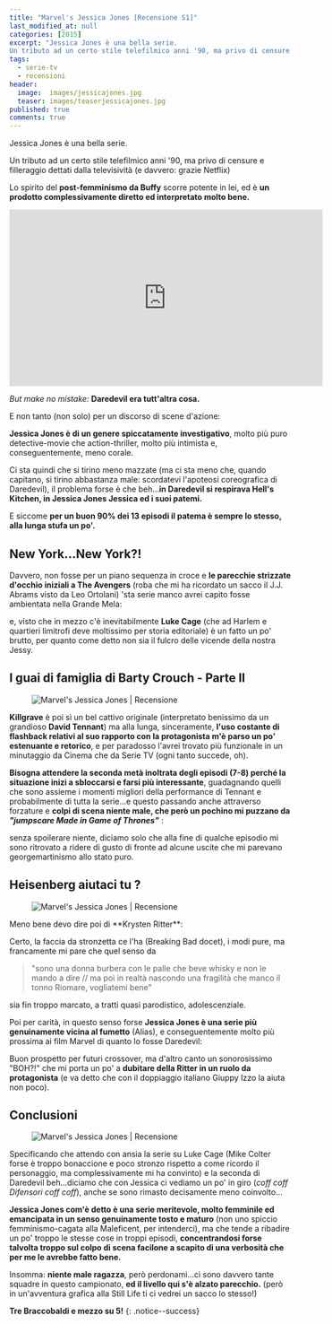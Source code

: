 ```yaml
---
title: "Marvel's Jessica Jones [Recensione S1]"
last_modified_at: null
categories: [2015]
excerpt: "Jessica Jones è una bella serie.
Un tributo ad un certo stile telefilmico anni '90, ma privo di censure e filleraggio dettati dalla televisività..."
tags:
  - serie-tv
  - recensioni
header:  
  image:  images/jessicajones.jpg
  teaser: images/teaserjessicajones.jpg
published: true
comments: true
---
```


Jessica Jones è una bella serie.

Un tributo ad un certo stile telefilmico anni '90, ma privo di censure e filleraggio dettati dalla televisività (e davvero: grazie Netflix)

Lo spirito del **post-femminismo da Buffy** scorre potente in lei, ed è **un prodotto complessivamente diretto ed interpretato molto bene.**

<iframe width="560" height="315" src="https://www.youtube.com/embed/g6c3oTYcuhA" frameborder="0" allowfullscreen></iframe>

_But make no mistake:_ **Daredevil era tutt'altra cosa.**

E non tanto (non solo) per un discorso di scene d'azione:

**Jessica Jones è di un genere spiccatamente investigativo**, molto più puro detective-movie che action-thriller, molto più intimista e, conseguentemente, meno corale.

Ci sta quindi che si tirino meno mazzate (ma ci sta meno che, quando capitano, si tirino abbastanza male: scordatevi l'apoteosi coreografica di Daredevil), il problema forse è che beh...**in Daredevil si respirava Hell's Kitchen, in Jessica Jones Jessica ed i suoi patemi.**

E siccome **per un buon 90% dei 13 episodi il patema è sempre lo stesso, alla lunga stufa un po'.**

## New York...New York?!

Davvero, non fosse per un piano sequenza in croce e **le parecchie strizzate d'occhio iniziali a The Avengers** (roba che mi ha ricordato un sacco il J.J. Abrams visto da Leo Ortolani) 'sta serie manco avrei capito fosse ambientata nella Grande Mela:

e, visto che in mezzo c'è inevitabilmente **Luke Cage** (che ad Harlem e quartieri limitrofi deve moltissimo per storia editoriale) è un fatto un po' brutto, per quanto come detto non sia il fulcro delle vicende della nostra Jessy.

## I guai di famiglia di Barty Crouch - Parte II

<figure>
	<img src="https://3.bp.blogspot.com/-0JHxJ6hFC38/VlcTetOrbLI/AAAAAAAANX4/LkNEM1qXoAY/s1600/Jessica-Jones-Killgrave-poster.jpg" alt="Marvel's Jessica Jones | Recensione">
</figure>

**Killgrave** è poi sì un bel cattivo originale (interpretato benissimo da un grandioso **David Tennant**) ma alla lunga, sinceramente, **l'uso costante di flashback relativi al suo rapporto con la protagonista m'è parso un po' estenuante e retorico**, e per paradosso l'avrei trovato più funzionale in un minutaggio da Cinema che da Serie TV (ogni tanto succede, oh).

**Bisogna attendere la seconda metà inoltrata degli episodi (7-8) perché la situazione inizi a sbloccarsi e farsi più interessante**, guadagnando quelli che sono assieme i momenti migliori della performance di Tennant e probabilmente di tutta la serie...e questo passando anche attraverso forzature e **colpi di scena niente male, che però un pochino mi puzzano da _"jumpscare Made in Game of Thrones"_** :

senza spoilerare niente, diciamo solo che alla fine di qualche episodio mi sono ritrovato a ridere di gusto di fronte ad alcune uscite che mi parevano georgemartinismo allo stato puro.

## Heisenberg aiutaci tu ?

<figure>
	<img src="https://4.bp.blogspot.com/-mokOncGzIG4/Vlel2a4xv-I/AAAAAAAANYI/1EKqjXZnj5g/s1600/krysten%2Britter.png" alt="Marvel's Jessica Jones | Recensione">
</figure>
Meno bene devo dire poi di **Krysten Ritter**:

Certo, la faccia da stronzetta ce l'ha (Breaking Bad docet), i modi pure, ma francamente mi pare che quel senso da

>"sono una donna burbera con le palle che beve whisky e non le mando a dire // ma poi in realtà nascondo una fragilità che manco il tonno Riomare, vogliatemi bene"

sia fin troppo marcato, a tratti quasi parodistico, adolescenziale.

Poi per carità, in questo senso forse **Jessica Jones è una serie più genuinamente vicina al fumetto** (Alias), e conseguentemente molto più prossima ai film Marvel di quanto lo fosse Daredevil: 

Buon prospetto per futuri crossover, ma d'altro canto un sonorosissimo "BOH?!" che mi porta un po' a **dubitare della Ritter in un ruolo da protagonista** (e va detto che con il doppiaggio italiano Giuppy Izzo la aiuta non poco).

## Conclusioni

<figure>
	<img src="https://1.bp.blogspot.com/-iaQNzPpTPWA/VlemXaOW-sI/AAAAAAAANYQ/yaIvALwMlQg/s1600/lukecage.jpg" alt="Marvel's Jessica Jones | Recensione">
</figure>

Specificando che attendo con ansia la serie su Luke Cage (Mike Colter forse è troppo bonaccione e poco stronzo rispetto a come ricordo il personaggio, ma complessivamente mi ha convinto) e la seconda di Daredevil beh...diciamo che con Jessica ci vediamo un po' in giro (*coff coff Difensori coff coff*), anche se sono rimasto decisamente meno coinvolto...

**Jessica Jones com'è detto è una serie meritevole, molto femminile ed emancipata in un senso genuinamente tosto e maturo** (non uno spiccio femminismo-cagata alla Maleficent, per intenderci), ma che tende a ribadire un po' troppo le stesse cose in troppi episodi, **concentrandosi forse talvolta troppo sul colpo di scena facilone a scapito di una verbosità che per me le avrebbe fatto bene.**

Insomma: **niente male ragazza**, però perdonami...ci sono davvero tante squadre in questo campionato, **ed il livello qui s'è alzato parecchio.** (però in un'avventura grafica alla Still Life ti ci vedrei un sacco lo stesso!)

**Tre Braccobaldi e mezzo su 5!**
{: .notice--success}

<script type="application/ld+json">
{
  "@context":"https://schema.org",
  "@type":"TVSeries",
  "name":"Marvel's Jessica Jones", 
  "review": {
    "@type": "Review",
    "reviewRating": {
      "@type": "Rating",
      "ratingValue": "3.5"
    },
    "name": "Un tributo ad un certo stile telefilmico anni '90",
    "author": {
      "@type": "Person",
      "name": "Andrea Xab Corinti"
   },
   "datePublished": "2015-11-27",
    "reviewBody": "Jessica Jones è una serie meritevole, molto femminile ed emancipata in un senso genuinamente tosto e maturo, ma che tende a ribadire un po' troppo le stesse cose in troppi episodi"
  }
}
</script>